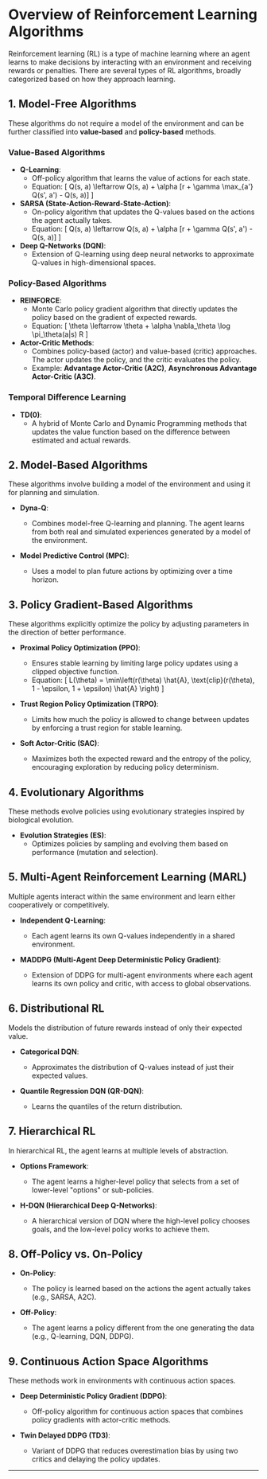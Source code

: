 # Overview of Reinforcement Learning Algorithms

Reinforcement learning (RL) is a type of machine learning where an agent learns to make decisions by interacting with an environment and receiving rewards or penalties. There are several types of RL algorithms, broadly categorized based on how they approach learning.

## 1. Model-Free Algorithms
These algorithms do not require a model of the environment and can be further classified into **value-based** and **policy-based** methods.

### Value-Based Algorithms
- **Q-Learning**:
  - Off-policy algorithm that learns the value of actions for each state.
  - Equation: 
    \[
    Q(s, a) \leftarrow Q(s, a) + \alpha [r + \gamma \max_{a'} Q(s', a') - Q(s, a)]
    \]
- **SARSA (State-Action-Reward-State-Action)**:
  - On-policy algorithm that updates the Q-values based on the actions the agent actually takes.
  - Equation: 
    \[
    Q(s, a) \leftarrow Q(s, a) + \alpha [r + \gamma Q(s', a') - Q(s, a)]
    \]
- **Deep Q-Networks (DQN)**:
  - Extension of Q-learning using deep neural networks to approximate Q-values in high-dimensional spaces.

### Policy-Based Algorithms
- **REINFORCE**:
  - Monte Carlo policy gradient algorithm that directly updates the policy based on the gradient of expected rewards.
  - Equation:
    \[
    \theta \leftarrow \theta + \alpha \nabla_\theta \log \pi_\theta(a|s) R
    \]
- **Actor-Critic Methods**:
  - Combines policy-based (actor) and value-based (critic) approaches. The actor updates the policy, and the critic evaluates the policy.
  - Example: **Advantage Actor-Critic (A2C)**, **Asynchronous Advantage Actor-Critic (A3C)**.

### Temporal Difference Learning
- **TD(0)**:
  - A hybrid of Monte Carlo and Dynamic Programming methods that updates the value function based on the difference between estimated and actual rewards.

## 2. Model-Based Algorithms
These algorithms involve building a model of the environment and using it for planning and simulation.

- **Dyna-Q**:
  - Combines model-free Q-learning and planning. The agent learns from both real and simulated experiences generated by a model of the environment.
  
- **Model Predictive Control (MPC)**:
  - Uses a model to plan future actions by optimizing over a time horizon.

## 3. Policy Gradient-Based Algorithms
These algorithms explicitly optimize the policy by adjusting parameters in the direction of better performance.

- **Proximal Policy Optimization (PPO)**:
  - Ensures stable learning by limiting large policy updates using a clipped objective function.
  - Equation:
    \[
    L(\theta) = \min\left(r(\theta) \hat{A}, \text{clip}(r(\theta), 1 - \epsilon, 1 + \epsilon) \hat{A} \right)
    \]
  
- **Trust Region Policy Optimization (TRPO)**:
  - Limits how much the policy is allowed to change between updates by enforcing a trust region for stable learning.
  
- **Soft Actor-Critic (SAC)**:
  - Maximizes both the expected reward and the entropy of the policy, encouraging exploration by reducing policy determinism.

## 4. Evolutionary Algorithms
These methods evolve policies using evolutionary strategies inspired by biological evolution.

- **Evolution Strategies (ES)**:
  - Optimizes policies by sampling and evolving them based on performance (mutation and selection).

## 5. Multi-Agent Reinforcement Learning (MARL)
Multiple agents interact within the same environment and learn either cooperatively or competitively.

- **Independent Q-Learning**:
  - Each agent learns its own Q-values independently in a shared environment.
  
- **MADDPG (Multi-Agent Deep Deterministic Policy Gradient)**:
  - Extension of DDPG for multi-agent environments where each agent learns its own policy and critic, with access to global observations.

## 6. Distributional RL
Models the distribution of future rewards instead of only their expected value.

- **Categorical DQN**:
  - Approximates the distribution of Q-values instead of just their expected values.
  
- **Quantile Regression DQN (QR-DQN)**:
  - Learns the quantiles of the return distribution.

## 7. Hierarchical RL
In hierarchical RL, the agent learns at multiple levels of abstraction.

- **Options Framework**:
  - The agent learns a higher-level policy that selects from a set of lower-level "options" or sub-policies.
  
- **H-DQN (Hierarchical Deep Q-Networks)**:
  - A hierarchical version of DQN where the high-level policy chooses goals, and the low-level policy works to achieve them.

## 8. Off-Policy vs. On-Policy
- **On-Policy**:
  - The policy is learned based on the actions the agent actually takes (e.g., SARSA, A2C).
  
- **Off-Policy**:
  - The agent learns a policy different from the one generating the data (e.g., Q-learning, DQN, DDPG).

## 9. Continuous Action Space Algorithms
These methods work in environments with continuous action spaces.

- **Deep Deterministic Policy Gradient (DDPG)**:
  - Off-policy algorithm for continuous action spaces that combines policy gradients with actor-critic methods.
  
- **Twin Delayed DDPG (TD3)**:
  - Variant of DDPG that reduces overestimation bias by using two critics and delaying the policy updates.

---
